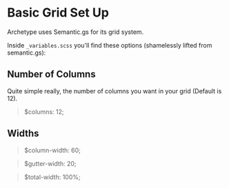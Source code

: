 Basic Grid Set Up
=====================
Archetype uses Semantic.gs for its grid system.

Inside ``_variables.scss`` you'll find these options (shamelessly lifted from semantic.gs):

Number of Columns
------------------
Quite simple really, the number of columns you want in your grid (Default is 12).

> $columns: 12;

Widths
------------------

> $column-width: 60;

> $gutter-width: 20;

> $total-width: 100%;
